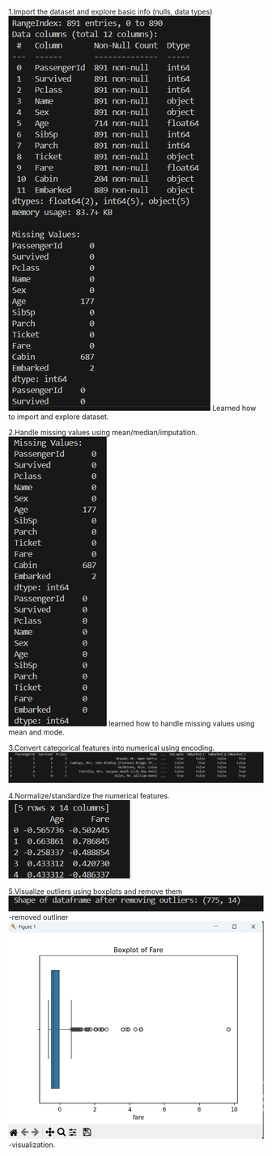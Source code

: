 1.Import the dataset and explore basic info (nulls, data types)
![alt text](image.png)
Learned  how to import and explore dataset.


2.Handle missing values using mean/median/imputation.
![alt text](image-1.png)
learned how to handle missing values using mean and mode.

3.Convert categorical features into numerical using encoding.
![alt text](image-2.png)


4.Normalize/standardize the numerical features.
![alt text](image-3.png)


5.Visualize outliers using boxplots and remove them
![alt text](image-4.png)-removed outliner
![alt text](image-5.png)-visualization.



